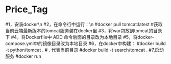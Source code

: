 # Price_Tag
#1，安装docker\n
#2，在命令行中运行：\n
#docker pull tomcat:latest #获取当前云端最新版本的tomcat服务装在docker里
#3，将war包放到tomcat的目录下
#4，将Dockerfile中 ADD 命令后面的目录改为本地目录
#5，将docker-compose.yml中的镜像目录改为本地目录 
#6，在docker中构建：
#docker build -t python/tomcat . # . 代表当前目录
#docker build -t search/tomcat .
#7,启动服务 #docker run
